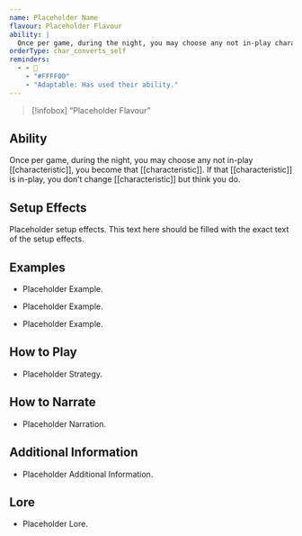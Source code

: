 ```yaml
---
name: Placeholder Name
flavour: Placeholder Flavour
ability: |
  Once per game, during the night, you may choose any not in-play characteristic, you become that characteristic. If that characteristic is in-play, you don’t change characteristic but think you do.
orderType: char_converts_self
reminders:
  - - 🔄
    - "#FFFF00"
    - "Adaptable: Has used their ability."
---
```

> [!infobox]
>  “Placeholder Flavour”

## Ability
Once per game, during the night, you may choose any not in-play [[characteristic]], you become that [[characteristic]]. If that [[characteristic]] is in-play, you don’t change [[characteristic]] but think you do.

## Setup Effects
Placeholder setup effects. This text here should be filled with the exact text of the setup effects.

## Examples
- Placeholder Example.

- Placeholder Example.

- Placeholder Example.

## How to Play
- Placeholder Strategy.

## How to Narrate
- Placeholder Narration.

## Additional Information
- Placeholder Additional Information.

## Lore
- Placeholder Lore.